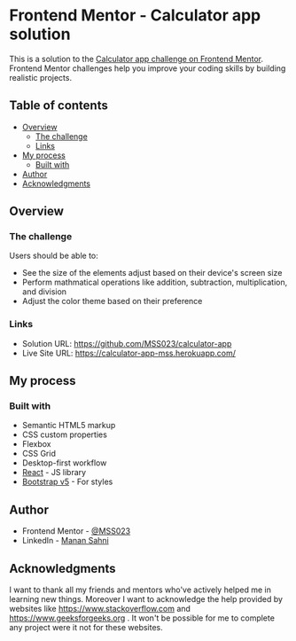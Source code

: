 # Frontend Mentor - Calculator app solution

This is a solution to the [Calculator app challenge on Frontend Mentor](https://www.frontendmentor.io/challenges/calculator-app-9lteq5N29). Frontend Mentor challenges help you improve your coding skills by building realistic projects. 

## Table of contents

- [Overview](#overview)
  - [The challenge](#the-challenge)
  - [Links](#links)
- [My process](#my-process)
  - [Built with](#built-with)
- [Author](#author)
- [Acknowledgments](#acknowledgments)

## Overview

### The challenge

Users should be able to:

- See the size of the elements adjust based on their device's screen size
- Perform mathmatical operations like addition, subtraction, multiplication, and division
- Adjust the color theme based on their preference

### Links

- Solution URL: https://github.com/MSS023/calculator-app
- Live Site URL: https://calculator-app-mss.herokuapp.com/

## My process

### Built with

- Semantic HTML5 markup
- CSS custom properties
- Flexbox
- CSS Grid
- Desktop-first workflow
- [React](https://reactjs.org/) - JS library
- [Bootstrap v5](https://getbootstrap.com/) - For styles

## Author

- Frontend Mentor - [@MSS023](https://www.frontendmentor.io/profile/MSS023)
- LinkedIn - [Manan Sahni](https://www.linkedin.com/in/manan-sahni-9207271a1?lipi=urn%3Ali%3Apage%3Ad_flagship3_profile_view_base_contact_details%3BjZFxey%2FORjK1QS3zKKc7dw%3D%3D)

## Acknowledgments

I want to thank all my friends and mentors who've actively helped me in learning new things. Moreover I want to acknowledge the help provided by websites like https://www.stackoverflow.com and https://www.geeksforgeeks.org . It won't be possible for me to complete any project were it not for these websites.
